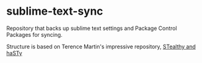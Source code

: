 # sublime-text-sync
Repository that backs up sublime text settings and Package Control Packages for syncing.

Structure is based on Terence Martin's impressive repository, [STealthy and haSTy](https://github.com/STealthy-and-haSTy/SublimeScraps)
